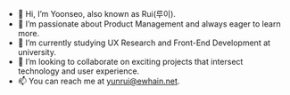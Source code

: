 - 👋 Hi, I’m Yoonseo, also known as Rui(루이).
- 👀 I’m passionate about Product Management and always eager to learn more.
- 🌱 I’m currently studying UX Research and Front-End Development at university.
- 💞️ I’m looking to collaborate on exciting projects that intersect technology and user experience.
- 📫 You can reach me at yunrui@ewhain.net.

<!-- ruiiary/ruiiary is a ✨ special ✨ repository because its `README.md` (this file) appears on your GitHub profile.
You can click the Preview link to take a look at your changes.
--->
